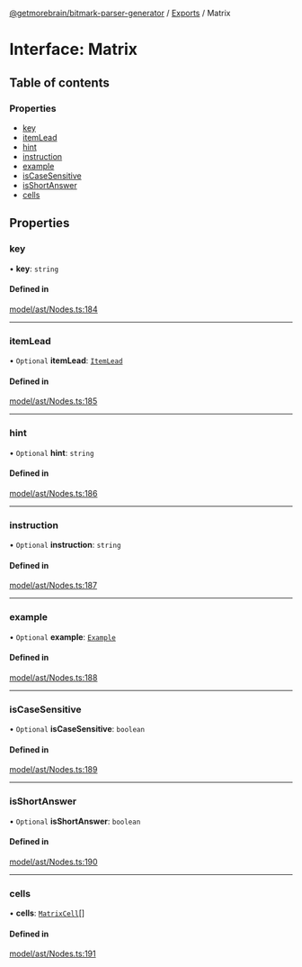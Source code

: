[@getmorebrain/bitmark-parser-generator](../API.md) / [Exports](../modules.md) / Matrix

# Interface: Matrix

## Table of contents

### Properties

- [key](Matrix.md#key)
- [itemLead](Matrix.md#itemLead)
- [hint](Matrix.md#hint)
- [instruction](Matrix.md#instruction)
- [example](Matrix.md#example)
- [isCaseSensitive](Matrix.md#isCaseSensitive)
- [isShortAnswer](Matrix.md#isShortAnswer)
- [cells](Matrix.md#cells)

## Properties

### key

• **key**: `string`

#### Defined in

[model/ast/Nodes.ts:184](https://github.com/getMoreBrain/bitmark-parser-generator/blob/9ddf9e2/src/model/ast/Nodes.ts#L184)

___

### itemLead

• `Optional` **itemLead**: [`ItemLead`](ItemLead.md)

#### Defined in

[model/ast/Nodes.ts:185](https://github.com/getMoreBrain/bitmark-parser-generator/blob/9ddf9e2/src/model/ast/Nodes.ts#L185)

___

### hint

• `Optional` **hint**: `string`

#### Defined in

[model/ast/Nodes.ts:186](https://github.com/getMoreBrain/bitmark-parser-generator/blob/9ddf9e2/src/model/ast/Nodes.ts#L186)

___

### instruction

• `Optional` **instruction**: `string`

#### Defined in

[model/ast/Nodes.ts:187](https://github.com/getMoreBrain/bitmark-parser-generator/blob/9ddf9e2/src/model/ast/Nodes.ts#L187)

___

### example

• `Optional` **example**: [`Example`](../modules.md#Example)

#### Defined in

[model/ast/Nodes.ts:188](https://github.com/getMoreBrain/bitmark-parser-generator/blob/9ddf9e2/src/model/ast/Nodes.ts#L188)

___

### isCaseSensitive

• `Optional` **isCaseSensitive**: `boolean`

#### Defined in

[model/ast/Nodes.ts:189](https://github.com/getMoreBrain/bitmark-parser-generator/blob/9ddf9e2/src/model/ast/Nodes.ts#L189)

___

### isShortAnswer

• `Optional` **isShortAnswer**: `boolean`

#### Defined in

[model/ast/Nodes.ts:190](https://github.com/getMoreBrain/bitmark-parser-generator/blob/9ddf9e2/src/model/ast/Nodes.ts#L190)

___

### cells

• **cells**: [`MatrixCell`](MatrixCell.md)[]

#### Defined in

[model/ast/Nodes.ts:191](https://github.com/getMoreBrain/bitmark-parser-generator/blob/9ddf9e2/src/model/ast/Nodes.ts#L191)
